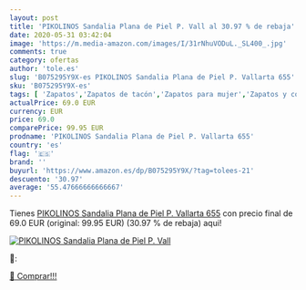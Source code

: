 ```yaml
---
layout: post
title: 'PIKOLINOS Sandalia Plana de Piel P. Vall al 30.97 % de rebaja'
date: 2020-05-31 03:42:04
image: 'https://m.media-amazon.com/images/I/31rNhuVODuL._SL400_.jpg'
comments: true
category: ofertas
author: 'tole.es'
slug: 'B075295Y9X-es PIKOLINOS Sandalia Plana de Piel P. Vallarta 655'
sku: 'B075295Y9X-es'
tags: [ 'Zapatos','Zapatos de tacón','Zapatos para mujer','Zapatos y complementos','sandalia', ]
actualPrice: 69.0 EUR
currency: EUR
price: 69.0
comparePrice: 99.95 EUR
prodname: 'PIKOLINOS Sandalia Plana de Piel P. Vallarta 655'
country: 'es'
flag: '🇪🇸'
brand: ''
buyurl: 'https://www.amazon.es/dp/B075295Y9X/?tag=tolees-21'
descuento: '30.97'
average: '55.47666666666667'
---
```


Tienes [PIKOLINOS Sandalia Plana de Piel P. Vallarta 655](https://www.amazon.es/dp/B075295Y9X/?tag=tolees-21) con precio final de  69.0 EUR (original: 99.95 EUR) (30.97 %  de rebaja) aqui!

[![PIKOLINOS Sandalia Plana de Piel P. Vall](https://m.media-amazon.com/images/I/31rNhuVODuL._SL400_.jpg)](https://www.amazon.es/dp/B075295Y9X/?tag=tolees-21)

🔎:


[🛒 Comprar!!!](https://www.amazon.es/dp/B075295Y9X/?tag=tolees-21)
